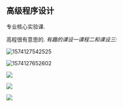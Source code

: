 ## 高级程序设计

专业核心实验课.

高程很有意思的. *有趣的课设一课程二和课设三:*

![1574127542525](./assets/1574127542525.png)

![1574127652602](./assets/1574127652602.png)

![](./assets/start.gif)

![](./assets/doing.gif)

![](./assets/keshe3.png)


